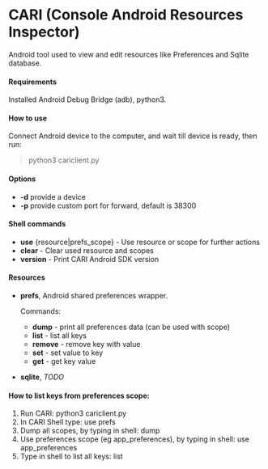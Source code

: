 # CARI (Console Android Resources Inspector)

Android tool used to view and edit resources like Preferences and Sqlite database.

#### Requirements
Installed Android Debug Bridge (adb), python3.

#### How to use
Connect Android device to the computer, and wait till device is ready, then run: 
> python3 cariclient.py

#### Options
  - **-d** provide a device
  - **-p** provide custom port for forward, default is 38300

#### Shell commands
  - **use** {resource|prefs_scope}  - Use resource or scope for further actions
  - **clear**                       - Clear used resource and scopes
  - **version**                     - Print CARI Android SDK version

#### Resources
  - **prefs**, Android shared preferences wrapper.
    
    Commands:
    - **dump** - print all preferences data (can be used with scope)
    - **list** - list all keys
    - **remove** - remove key with value
    - **set** - set value to key
    - **get** - get key value
  - **sqlite**, *TODO*


#### How to list keys from preferences scope:
  1. Run CARI: python3 cariclient.py
  2. In CARI Shell type: use prefs
  3. Dump all scopes, by typing in shell: dump
  4. Use preferences scope (eg app_preferences), by typing in shell: use app_preferences   
  5. Type in shell to list all keys: list
